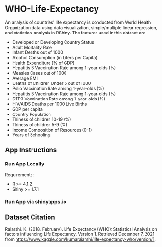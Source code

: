 # WHO-Life-Expectancy
An analysis of countries' life expectancy is conducted from World Health Organization data using data visualization, simple/multiple linear regression, and statistical analysis in RShiny. The features used in this dataset are:
* Developed or Developing Country Status
* Adult Mortality Rate
* Infant Deaths out of 1000
* Alcohol Consumption (in Liters per Capita)
* Health Expenditure (% of GDP)
* Hepatitis B Vaccination Rate among 1-year-olds (%)
* Measles Cases out of 1000
* Average BMI
* Deaths of Children Under 5 out of 1000
* Polio Vaccination Rate among 1-year-olds (%)
* Hepatitis B Vaccination Rate among 1-year-olds (%)
* DTP3 Vaccination Rate among 1-year-olds (%)
* HIV/AIDS Deaths per 1000 Live Births
* GDP per capita
* Country Population
* Thiness of children 10-19 (%)
* Thiness of children 5-9 (%)
* Income Composition of Resources (0-1)
* Years of Schooling

## App Instructions

### Run App Locally
Requirements:
* R >= 4.1.2
* Shiny >= 1.7.1

### Run App via shinyapps.io


## Dataset Citation
Rajarshi, K. (2018, February). Life Expectancy (WHO): Statistical Analysis on factors influencing Life Expectancy, Version 1. Retrieved December 7, 2021 from https://www.kaggle.com/kumarajarshi/life-expectancy-who/version/1.

